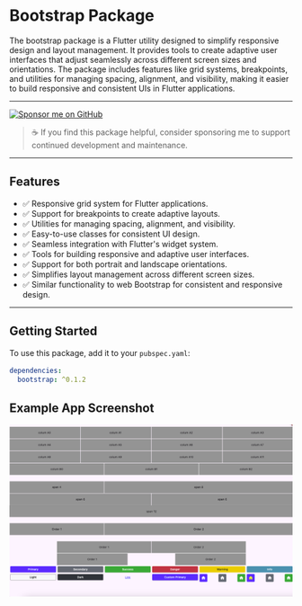 # Bootstrap Package

The bootstrap package is a Flutter utility designed to simplify responsive design and layout management. It provides tools to create adaptive user interfaces that adjust seamlessly across different screen sizes and orientations. The package includes features like grid systems, breakpoints, and utilities for managing spacing, alignment, and visibility, making it easier to build responsive and consistent UIs in Flutter applications.


---

<a href="https://github.com/sponsors/sbrsubuvga" target="_blank">
  <img src="https://img.shields.io/badge/💖%20Sponsor%20on-GitHub%20Sponsors-blueviolet?style=for-the-badge&logo=github-sponsors" alt="Sponsor me on GitHub" />
</a>

> ☕ If you find this package helpful, consider sponsoring me to support continued development and maintenance.

---

## Features

- ✅ Responsive grid system for Flutter applications.
- ✅ Support for breakpoints to create adaptive layouts.
- ✅ Utilities for managing spacing, alignment, and visibility.
- ✅ Easy-to-use classes for consistent UI design.
- ✅ Seamless integration with Flutter's widget system.
- ✅ Tools for building responsive and adaptive user interfaces.
- ✅ Support for both portrait and landscape orientations.
- ✅ Simplifies layout management across different screen sizes.
- ✅ Similar functionality to web Bootstrap for consistent and responsive design.

---

## Getting Started

To use this package, add it to your `pubspec.yaml`:

```yaml
dependencies:
  bootstrap: ^0.1.2
```



## Example App Screenshot


<img alt="Example App Screenshot" src="https://raw.githubusercontent.com/sbrsubuvga/flutter_bootstrap/refs/heads/main/assets/Screenshot.png"  />